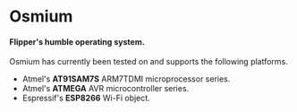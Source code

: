 # Osmium

#### Flipper's humble operating system.

Osmium has currently been tested on and supports the following platforms.

- Atmel's **AT91SAM7S** ARM7TDMI microprocessor series.
- Atmel's **ATMEGA** AVR microcontroller series.
- Espressif's **ESP8266** Wi-Fi object.